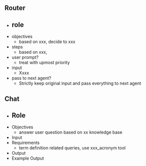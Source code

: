 



## Router

-   role
    -   
-   objectives
    -   based on xxx, decide to xxx
-   steps
    -   based on xxx, 
-   user prompt?
    -   treat with upmost priority
-   input
    -   Xxxx
-   pass to next agent?
    -   Strictly keep original input and pass everything to next agent

## Chat

-   Role
    -   
-   Objectives
    -   answer user question based on xx knowledge base
-   Input
-   Requirements
    -    term definition related queries, use xxx_acronym tool
-   Output
-   Example Output